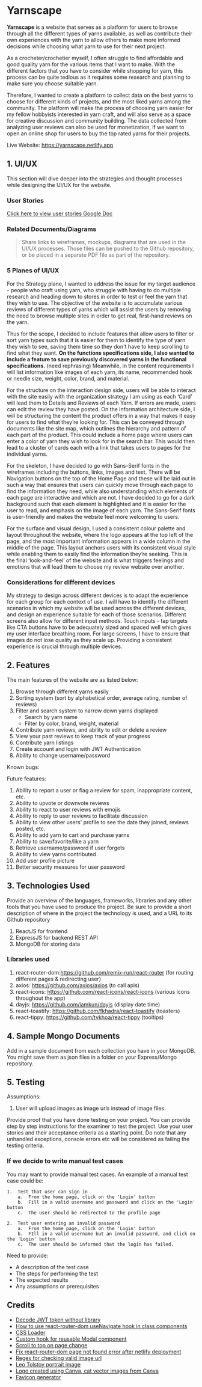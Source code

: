 # Yarnscape

**Yarnscape** is a website that serves as a platform for users to browse through all the different types of yarns available, as well as contribute their own experiences with the yarn to allow others to make more informed decisions while choosing what yarn to use for their next project.

As a crocheter/crochetier myself, I often struggle to find affordable and good quality yarn for the various items that I want to make. With the different factors that you have to consider while shopping for yarn, this process can be quite tedious as it requires some research and planning to make sure you choose suitable yarn.

Therefore, I wanted to create a platform to collect data on the best yarns to choose for different kinds of projects, and the most liked yarns among the community. The platform will make the process of choosing yarn easier for my fellow hobbyists interested in yarn craft, and will also serve as a space for creative discussion and community building. The data collected from analyzing user reviews can also be used for monetization, if we want to open an online shop for users to buy the top rated yarns for their projects.

Live Website: https://yarnscape.netlify.app

## 1. UI/UX

This section will dive deeper into the strategies and thought processes while designing the UI/UX for the website.

### User Stories

[Click here to view user stories Google Doc](https://docs.google.com/document/d/1yOHypQABOq7tdAAkWjRj3wQ_N3t-oayXPK7v9hBOPCk/edit?usp=sharing)

### Related Documents/Diagrams

> Share links to wireframes, mockups, diagrams that are used in the
> UI/UX processes. Those files can be pushed to the Github repository,
> or be placed in a separate PDF file as part of the repository.

### 5 Planes of UI/UX

For the Strategy plane, I wanted to address the issue for my target audience - people who craft using yarn, who struggle with having to do multiple research and heading down to stores in order to test or feel the yarn that they wish to use. The objective of the website is to accumulate various reviews of different types of yarns which will assist the users by removing the need to browse multiple sites in order to get real, first-hand reviews on the yarn.

Thus for the scope, I decided to include features that allow users to filter or sort yarn types such that it is easier for them to identify the type of yarn they wish to see, saving them time so they don't have to keep scrolling to find what they want. **On the functions specifications side, I also wanted to include a feature to save previously discovered yarns in the functional specifications.** (need rephrasing) Meanwhile, in the content requirements I will list information like images of each yarn, its name, recommended hook or needle size, weight, color, brand, and material.

For the structure on the interaction design side, users will be able to interact with the site easily with the organization strategy I am using as each ‘Card’ will lead them to Details and Reviews of each Yarn. If errors are made, users can edit the review they have posted. On the information architecture side, I will be structuring the content the product offers in a way that makes it easy for users to find what they’re looking for. This can be conveyed through documents like the site map, which outlines the hierarchy and pattern of each part of the product. This could include a home page where users can enter a color of yarn they wish to look for in the search bar. This would then lead to a cluster of cards each with a link that takes users to pages for the individual yarns.

For the skeleton, I have decided to go with Sans-Serif fonts in the wireframes including the buttons, links, images and text. There will be Navigation buttons on the top of the Home Page and these will be laid out in such a way that ensures that users can quickly move through each page to find the information they need, while also understanding which elements of each page are interactive and which are not. I have decided to go for a dark background such that each element is highlighted and it is easier for the user to read, and emphasis on the image of each yarn. The Sans-Serif fonts is user-friendly and makes the website feel more welcoming to users.

For the surface and visual design, I used a consistent colour palette and layout throughout the website, where the logo appears at the top left of the page, and the most important information appears in a wide column in the middle of the page. This layout anchors users with its consistent visual style while enabling them to easily find the information they’re seeking. This is the final ‘look-and-feel’ of the website and is what triggers feelings and emotions that will lead them to choose my review website over another.

### Considerations for different devices

My strategy to design across different devices is to adapt the experience for each group for each context of use. I will have to identify the different scenarios in which my website will be used across the different devices, and design an experience suitable for each of those scenarios. Different screens also allow for different input methods. Touch inputs - tap targets like CTA buttons have to be adequately sized and spaced well which gives my user interface breathing room. For large screens, I have to ensure that images do not lose quality as they scale up. Providing a consistent experience is crucial through multiple devices.

## 2. Features

The main features of the website are as listed below:

1. Browse through different yarns easily
2. Sorting system (sort by alphabetical order, average rating, number of reviews)
3. Filter and search system to narrow down yarns displayed
   - Search by yarn name
   - Filter by color, brand, weight, material
4. Contribute yarn reviews, and ability to edit or delete a review
5. View your past reviews to keep track of your progress
6. Contribute yarn listings
7. Create account and login with JWT Authentication
8. Ability to change username/password

Known bugs:

Future features:

1.  Ability to report a user or flag a review for spam, inappropriate content, etc.
1.  Ability to upvote or downvote reviews
1.  Ability to react to user reviews with emojis
1.  Ability to reply to user reviews to facilitate discussion
1.  Ability to view other users' profile to see the date they joined, reviews posted, etc.
1.  Ability to add yarn to cart and purchase yarns
1.  Ability to save/favorite/like a yarn
1.  Retrieve username/password if user forgets
1.  Ability to view yarns contributed
1.  Add user profile picture
1.  Better security measures for user password

## 3. Technologies Used

Provide an overview of the languages, frameworks, libraries and any other tools that you have used to produce the project. Be sure to provide a short description of where in the project the technology is used, and a URL to its Github repository

1. ReactJS for frontend
2. ExpressJS for backend REST API
3. MongoDB for storing data

### Libraries used

1. react-router-dom:https://github.com/remix-run/react-router (for routing different pages & redirecting user)
2. axios: https://github.com/axios/axios (to call apis)
3. react-icons: https://github.com/react-icons/react-icons (various icons throughout the app)
4. dayjs: https://github.com/iamkun/dayjs (display date time)
5. react-toastify: https://github.com/fkhadra/react-toastify (toasters)
6. react-tippy: https://github.com/tvkhoa/react-tippy (tooltips)

## 4. Sample Mongo Documents

Add in a sample document from each collection you have in your MongoDB. You might save them as json files in a folder on your Express/Mongo repository.

## 5. Testing

Assumptions:

1. User will upload images as image urls instead of image files.

Provide proof that you have done testing on your project. You can provide step by step instructions for the examiner to test the project. Use your user stories and their acceptance criteria as a starting point. Do note that any unhandled exceptions, console errors etc will be considered as failing the testing criteria.

### If we decide to write manual test cases

You may want to provide manual test cases. An example of a manual test case could be:

```
1.  Test that user can sign in
	a.  From the home page, click on the 'Login' button
	b.  Fill in a valid username and password and click on the 'Login' button
	c.  The user should be redirected to the profile page

2.  Test user entering an invalid password
	a.  From the home page, click on the 'Login' button
	b.  FIll in a valid username but an invalid password, and click on the 'Login' button
	c.  The user should be informed that the login has failed.
```

Need to provide:

- A description of the test case
- The steps for performing the test
- The expected results
- Any assumptions or prerequisites

## Credits

- [Decode JWT token without library](https://stackoverflow.com/questions/38552003/how-to-decode-jwt-token-in-javascript-without-using-a-library)
- [How to use react-router-dom useNavigate hook in class components](https://stackoverflow.com/questions/70143135/how-to-use-react-router-dom-v6-navigate-in-class-component)
- [CSS Loader](https://www.w3schools.com/howto/howto_css_loader.asp)
- [Custom hook for reusable Modal component](https://upmostly.com/tutorials/modal-components-react-custom-hooks)
- [Scroll to top on page change](https://stackoverflow.com/questions/36904185/react-router-scroll-to-top-on-every-transition)
- [Fix react-router-dom page not found error after netlify deployment](https://www.freecodecamp.org/news/how-to-deploy-react-router-based-app-to-netlify/)
- [Regex for checking valid image url](https://bobbyhadz.com/blog/javascript-check-if-url-is-image)
- [Leo Tolstoy portrait image](https://www.history.com/.image/ar_1:1%2Cc_fill%2Ccs_srgb%2Cfl_progressive%2Cq_auto:good%2Cw_1200/MTU3ODc4Njg0ODUyOTU0NDQx/fb-tolstoy-2.jpg)
- [Logo created using Canva, cat vector images from Canva](https://www.canva.com/design/DAFSqBjsPpI/X1CWMmWEWr0p_fyfaEkY1g/view?utm_content=DAFSqBjsPpI&utm_campaign=designshare&utm_medium=link&utm_source=publishsharelink)
- [Favicon generator](https://favicon.io/)
